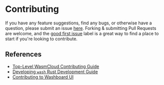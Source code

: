 # Contributing

If you have any feature suggestions, find any bugs, or otherwise have a question, please submit an issue [here][0].
Forking & submitting Pull Requests are welcome, and the [good first issue][1] label is a great way to find a place to
start if you're looking to contribute.

## References

- [Top-Level WasmCloud Contributing Guide][2]
- [Developing `wash` Rust Development Guide](./docs/DEVELOPMENT.md)
- [Contributing to Washboard UI](./washboard/CONTRIBUTING.md)

[0]: https://github.com/wasmcloud/wash/issues/new/choose
[1]: https://github.com/wasmcloud/wash/issues?q=is%3Aopen+is%3Aissue+label%3A%22good+first+issue%22
[2]: https://github.com/wasmCloud/wasmCloud/blob/main/CONTRIBUTING.md

